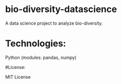 # bio-diversity-datascience

A data science project to analyze bio-diversity. 

# Technologies: 

Python (modules: pandas, numpy)

#License: 

MIT License
